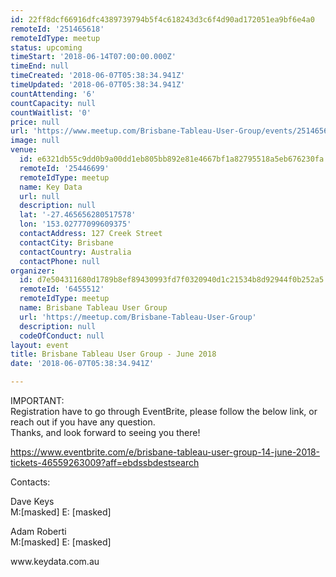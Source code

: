 ```yaml
---
id: 22ff8dcf66916dfc4389739794b5f4c618243d3c6f4d90ad172051ea9bf6e4a0
remoteId: '251465618'
remoteIdType: meetup
status: upcoming
timeStart: '2018-06-14T07:00:00.000Z'
timeEnd: null
timeCreated: '2018-06-07T05:38:34.941Z'
timeUpdated: '2018-06-07T05:38:34.941Z'
countAttending: '6'
countCapacity: null
countWaitlist: '0'
price: null
url: 'https://www.meetup.com/Brisbane-Tableau-User-Group/events/251465618/'
image: null
venue:
  id: e6321db55c9dd0b9a00dd1eb805bb892e81e4667bf1a82795518a5eb676230fa
  remoteId: '25446699'
  remoteIdType: meetup
  name: Key Data
  url: null
  description: null
  lat: '-27.465656280517578'
  lon: '153.02777099609375'
  contactAddress: 127 Creek Street
  contactCity: Brisbane
  contactCountry: Australia
  contactPhone: null
organizer:
  id: d7e504311680d1789b8ef89430993fd7f0320940d1c21534b8d92944f0b252a5
  remoteId: '6455512'
  remoteIdType: meetup
  name: Brisbane Tableau User Group
  url: 'https://meetup.com/Brisbane-Tableau-User-Group'
  description: null
  codeOfConduct: null
layout: event
title: Brisbane Tableau User Group - June 2018
date: '2018-06-07T05:38:34.941Z'

---
```

<p>IMPORTANT:<br/>Registration have to go through EventBrite, please follow the below link, or reach out if you have any question.<br/>Thanks, and look forward to seeing you there!</p> <p><a href="https://www.eventbrite.com/e/brisbane-tableau-user-group-14-june-2018-tickets-46559263009?aff=ebdssbdestsearch" class="linkified">https://www.eventbrite.com/e/brisbane-tableau-user-group-14-june-2018-tickets-46559263009?aff=ebdssbdestsearch</a></p> <p>Contacts:</p> <p>Dave Keys<br/>M:[masked] E: [masked]</p> <p>Adam Roberti<br/>M:[masked] E: [masked]</p> <p>www.keydata.com.au</p>
